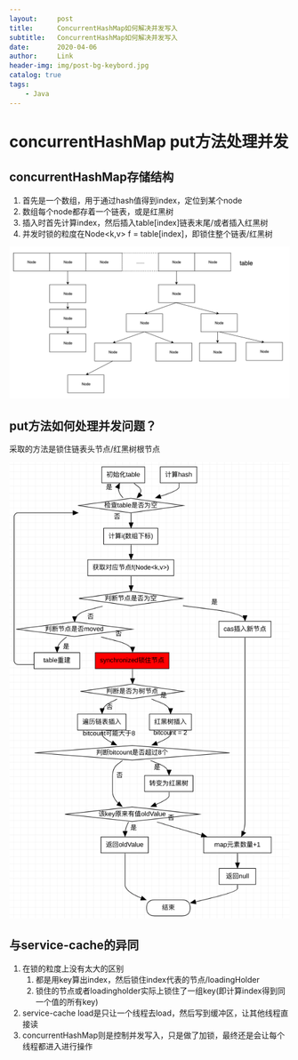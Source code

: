 ```yaml
---
layout:     post
title:      ConcurrentHashMap如何解决并发写入
subtitle:   ConcurrentHashMap如何解决并发写入
date:       2020-04-06
author:     Link
header-img: img/post-bg-keybord.jpg
catalog: true
tags:
    - Java
---
```


# concurrentHashMap put方法处理并发

## concurrentHashMap存储结构

1. 首先是一个数组，用于通过hash值得到index，定位到某个node
2. 数组每个node都存着一个链表，或是红黑树
3. 插入时首先计算index，然后插入table[index]链表末尾/或者插入红黑树
4. 并发时锁的粒度在Node<k,v> f = table[index]，即锁住整个链表/红黑树

![table](/img/post-concurrent-node.png)

## put方法如何处理并发问题？

采取的方法是锁住链表头节点/红黑树根节点

![flow](/img/post-concurrent-flow.png)

## 与service-cache的异同

1. 在锁的粒度上没有太大的区别
   1. 都是用key算出index，然后锁住index代表的节点/loadingHolder
   2. 锁住的节点或者loadingholder实际上锁住了一组key(即计算index得到同一个值的所有key)
2. service-cache load是只让一个线程去load，然后写到缓冲区，让其他线程直接读
3. concurrentHashMap则是控制并发写入，只是做了加锁，最终还是会让每个线程都进入进行操作
